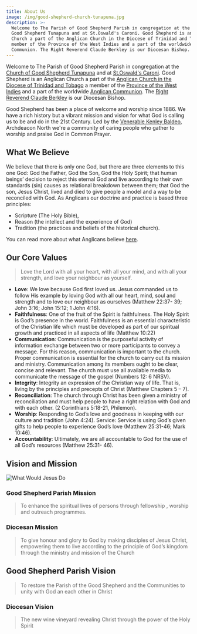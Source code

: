 ```yaml
---
title: About Us
image: /img/good-shepherd-church-tunapuna.jpg
description: >-
  Welcome to The Parish of Good Shepherd Parish in congregation at the Church of
  Good Shepherd Tunapuna and at St.Oswald's Caroni. Good Shepherd is an Anglican
  Church a part of the Anglican Church in the Diocese of Trinidad and Tobago a
  member of the Province of the West Indies and a part of the worldwide Anglican
  Communion. The Right Reverend Claude Berkley is our Diocesan Bishop.
---
```

Welcome to The Parish of Good Shepherd Parish in congregation at the [Church of Good Shepherd Tunapuna](https://goo.gl/maps/CrrrQ3SGpVM2) and at [St.Oswald's Caroni](https://goo.gl/maps/CrrrQ3SGpVM2). Good Shepherd is an Anglican Church a part of the [Anglican Church in the Diocese of Trinidad and Tobago](http://theanglicanchurchtt.com) a member of the [Province of the West Indies](http://westindies.anglican.org) and a part of the worldwide [Anglican Communion](http://anglican.org). The [Right Reverend Claude Berkley](http://theanglicanchurchtt.com/home-page/history/bishops-clergy/bishop-claude-berkley/) is our Diocesan Bishop.

Good Shepherd has been a place of welcome and worship since 1886. We have a rich history but a vibrant mission and vision for what God is calling us to be and do in the 21st Century. Led by the [Venerable Kenley Baldeo](/about_us/clergy.html), Archdeacon North we're a community of caring people who gather to worship and praise God in Common Prayer.

## What We Believe

We believe that there is only one God, but there are three elements to this one God: God the Father, God the Son, God the Holy Spirit; that human beings’ decision to reject this eternal God and live according to their own standards (sin) causes as relational breakdown between them; that God the son, Jesus Christ, lived and died to give people a model and a way to be reconciled with God. As Anglicans our doctrine and practice is based three principles:

* Scripture (The Holy Bible),
* Reason (the intellect and the experience of God)
* Tradition (the practices and beliefs of the historical church).

You can read more about what Anglicans believe [here](http://www.anglicanswi.org/anglicanism/).

## Our Core Values

> Love the Lord with all your heart, with all your mind, and with all your strength, and love your neighbour as yourself.

* **Love**: We love because God first loved us. Jesus commanded us to follow His example by loving God with all our heart, mind, soul and strength and to love our neighbour as ourselves (Matthew 22:37- 39; John 3:16; John 15:12; 1 John 4:16).
* **Faithfulness**: One of the fruit of the Spirit is faithfulness. The Holy Spirit is God’s presence in the world. Faithfulness is an essential characteristic of the Christian life which must be developed as part of our spiritual growth and practiced in all aspects of life (Matthew 10:22)
* **Communication**: Communication is the purposeful activity of information exchange between two or more participants to convey a message. For this reason, communication is important to the church. Proper communication is essential for the church to carry out its mission and ministry. Communication among its members ought to be clear, concise and relevant. The church must use all available media to communicate the message of the gospel (Numbers 12: 6 NRSV).
* **Integrity**: Integrity an expression of the Christian way of life. That is, living by the principles and precepts of Christ (Matthew Chapters 5 – 7).
* **Reconciliation**: The church through Christ has been given a ministry of reconciliation and must help people to have a right relation with God and with each other. (2 Corinthians 5:18-21, Philemon).
* **Worship**: Responding to God’s love and goodness in keeping with our culture and tradition (John 4:24). Service: Service is using God’s given gifts to help people to experience God’s love (Matthew 25:31-46; Mark 10:46).
* **Accountability**: Ultimately, we are all accountable to God for the use of all God’s resources (Matthew 25:31- 46).

## Vision and Mission

![What Would Jesus Do ](/img/good-sehpherd-vision-mission.jpg "Good Shepherd Mission and Vision")

### Good Shepherd Parish Mission

> To enhance the spiritual lives of persons through fellowship , worship and outreach programmes.

### Diocesan Mission

> To give honour and glory to God by making disciples of Jesus Christ, empowering them to live according to the principle of God’s kingdom through the ministry and mission of the Church

## Good Shepherd Parish Vision

> To restore the Parish of the Good Shepherd and the Communities to unity with God an each other in Christ

### Diocesan Vision

> The new wine vineyard revealing Christ through the power of the Holy Spirit
